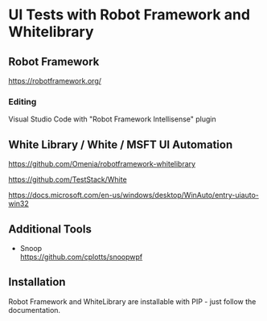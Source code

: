 # UI Tests with Robot Framework and Whitelibrary

## Robot Framework
https://robotframework.org/

### Editing
Visual Studio Code with "Robot Framework Intellisense" plugin 

## White Library / White / MSFT UI Automation
https://github.com/Omenia/robotframework-whitelibrary

https://github.com/TestStack/White

https://docs.microsoft.com/en-us/windows/desktop/WinAuto/entry-uiauto-win32

## Additional Tools
* Snoop <br>
https://github.com/cplotts/snoopwpf

## Installation
Robot Framework and WhiteLibrary are installable with PIP - just follow the documentation.
